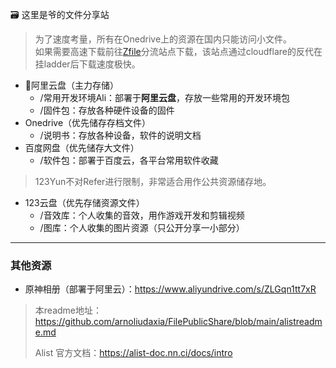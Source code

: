 🗃️ 这里是爷的文件分享站
> 为了速度考量，所有在Onedrive上的资源在国内只能访问小文件。\
> 如果需要高速下载前往[Zfile](https://zfile.liuyf7.top/)分流站点下载，该站点通过cloudflare的反代在挂ladder后下载速度极快。

- 🌟阿里云盘（主力存储）
  - /常用开发环境Ali：部署于**阿里云盘**，存放一些常用的开发环境包
  - /固件包：存放各种硬件设备的固件
- Onedrive（优先储存存档文件）
  - /说明书：存放各种设备，软件的说明文档
- 百度网盘（优先储存大文件）
  - /软件包：部署于百度云，各平台常用软件收藏

> 123Yun不对Refer进行限制，非常适合用作公共资源储存地。 
- 123云盘（优先存储资源文件）
  - /音效库：个人收集的音效，用作游戏开发和剪辑视频
  - /图库：个人收集的图片资源（只公开分享一小部分）

---

### 其他资源

- 原神相册（部署于阿里云）：https://www.aliyundrive.com/s/ZLGqn1tt7xR

> 本readme地址：https://github.com/arnoliudaxia/FilePublicShare/blob/main/alistreadme.md
> 
> Alist 官方文档：https://alist-doc.nn.ci/docs/intro


